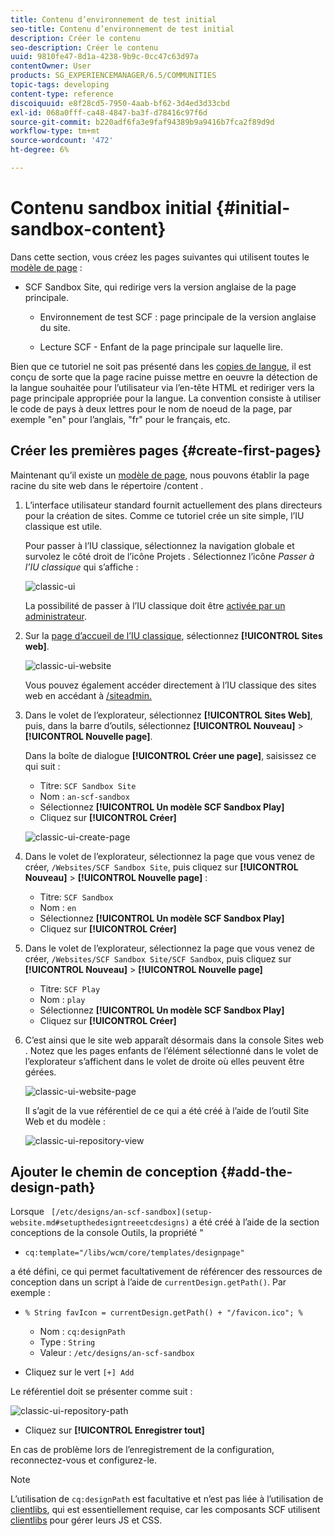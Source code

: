 ```yaml
---
title: Contenu d’environnement de test initial
seo-title: Contenu d’environnement de test initial
description: Créer le contenu
seo-description: Créer le contenu
uuid: 9810fe47-8d1a-4238-9b9c-0cc47c63d97a
contentOwner: User
products: SG_EXPERIENCEMANAGER/6.5/COMMUNITIES
topic-tags: developing
content-type: reference
discoiquuid: e8f28cd5-7950-4aab-bf62-3d4ed3d33cbd
exl-id: 068a0fff-ca48-4847-ba3f-d78416c97f6d
source-git-commit: b220adf6fa3e9faf94389b9a9416b7fca2f89d9d
workflow-type: tm+mt
source-wordcount: '472'
ht-degree: 6%

---
```


# Contenu sandbox initial {#initial-sandbox-content}

Dans cette section, vous créez les pages suivantes qui utilisent toutes le [modèle de page](initial-app.md#createthepagetemplate) :

* SCF Sandbox Site, qui redirige vers la version anglaise de la page principale.

   * Environnement de test SCF : page principale de la version anglaise du site.

   * Lecture SCF - Enfant de la page principale sur laquelle lire.

Bien que ce tutoriel ne soit pas présenté dans les [copies de langue](../../help/sites-administering/tc-prep.md), il est conçu de sorte que la page racine puisse mettre en oeuvre la détection de la langue souhaitée pour l’utilisateur via l’en-tête HTML et rediriger vers la page principale appropriée pour la langue. La convention consiste à utiliser le code de pays à deux lettres pour le nom de noeud de la page, par exemple &quot;en&quot; pour l’anglais, &quot;fr&quot; pour le français, etc.

## Créer les premières pages {#create-first-pages}

Maintenant qu’il existe un [modèle de page](initial-app.md#createthepagetemplate), nous pouvons établir la page racine du site web dans le répertoire /content .

1. L’interface utilisateur standard fournit actuellement des plans directeurs pour la création de sites. Comme ce tutoriel crée un site simple, l’IU classique est utile.

   Pour passer à l’IU classique, sélectionnez la navigation globale et survolez le côté droit de l’icône Projets . Sélectionnez l’icône *Passer à l’IU classique* qui s’affiche :

   ![classic-ui](assets/classic-ui.png)

   La possibilité de passer à l’IU classique doit être [activée par un administrateur](../../help/sites-administering/enable-classic-ui.md).

1. Sur la [page d’accueil de l’IU classique](http://localhost:4502/welcome.html), sélectionnez **[!UICONTROL Sites web]**.

   ![classic-ui-website](assets/classic-ui-website.png)

   Vous pouvez également accéder directement à l’IU classique des sites web en accédant à [/siteadmin.](http://localhost:4502/siteadmin)

1. Dans le volet de l’explorateur, sélectionnez **[!UICONTROL Sites Web]**, puis, dans la barre d’outils, sélectionnez **[!UICONTROL Nouveau]** > **[!UICONTROL Nouvelle page]**.

   Dans la boîte de dialogue **[!UICONTROL Créer une page]**, saisissez ce qui suit :

   * Titre: `SCF Sandbox Site`
   * Nom : `an-scf-sandbox`
   * Sélectionnez **[!UICONTROL Un modèle SCF Sandbox Play]**
   * Cliquez sur **[!UICONTROL Créer]**

   ![classic-ui-create-page](assets/classic-ui-create-page.png)

1. Dans le volet de l’explorateur, sélectionnez la page que vous venez de créer, `/Websites/SCF Sandbox Site`, puis cliquez sur **[!UICONTROL Nouveau]** > **[!UICONTROL Nouvelle page]** :

   * Titre: `SCF Sandbox`
   * Nom : `en`
   * Sélectionnez **[!UICONTROL Un modèle SCF Sandbox Play]**
   * Cliquez sur **[!UICONTROL Créer]**

1. Dans le volet de l’explorateur, sélectionnez la page que vous venez de créer, `/Websites/SCF Sandbox Site/SCF Sandbox`, puis cliquez sur **[!UICONTROL Nouveau]** > **[!UICONTROL Nouvelle page]**

   * Titre: `SCF Play`
   * Nom : `play`
   * Sélectionnez **[!UICONTROL Un modèle SCF Sandbox Play]**
   * Cliquez sur **[!UICONTROL Créer]**

1. C’est ainsi que le site web apparaît désormais dans la console Sites web . Notez que les pages enfants de l’élément sélectionné dans le volet de l’explorateur s’affichent dans le volet de droite où elles peuvent être gérées.

   ![classic-ui-website-page](assets/classic-ui-website-page.png)

   Il s’agit de la vue référentiel de ce qui a été créé à l’aide de l’outil Site Web et du modèle :

   ![classic-ui-repository-view](assets/classic-ui-repository-view.png)

## Ajouter le chemin de conception {#add-the-design-path}

Lorsque ` [/etc/designs/an-scf-sandbox](setup-website.md#setupthedesigntreeetcdesigns)` a été créé à l’aide de la section conceptions de la console Outils, la propriété &quot;

* `cq:template="/libs/wcm/core/templates/designpage"`

a été défini, ce qui permet facultativement de référencer des ressources de conception dans un script à l’aide de `currentDesign.getPath()`. Par exemple :

* `% String favIcon = currentDesign.getPath() + "/favicon.ico"; %`


   * Nom : `cq:designPath`
   * Type : `String`
   * Valeur : `/etc/designs/an-scf-sandbox`

* Cliquez sur le vert `[+] Add`

Le référentiel doit se présenter comme suit :

![classic-ui-repository-path](assets/classic-ui-repository-path.png)

* Cliquez sur **[!UICONTROL Enregistrer tout]**

En cas de problème lors de l’enregistrement de la configuration, reconnectez-vous et configurez-le.

>[!NOTE]
>
>L’utilisation de `cq:designPath` est facultative et n’est pas liée à l’utilisation de [clientlibs](develop-app.md#includeclientlibsintemplate), qui est essentiellement requise, car les composants SCF utilisent [clientlibs](client-customize.md#clientlibs-for-scf) pour gérer leurs JS et CSS.
